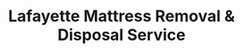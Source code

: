 ---
layout: location.njk
title: Lafayette Mattress Removal & Disposal Service
description: Acadiana cultural center mattress removal in Lafayette with 1M+ mattresses recycled nationwide. Next-day pickup  Skip Parish Waste advance notice - professional service for oil workers and UL students throughout Lafayette Parish.
permalink: /mattress-removal/louisiana/lafayette/
city: Lafayette
state: Louisiana
stateSlug: louisiana
tier: 2
coordinates:
  lat: 30.2241
  lng: -92.0198
pricing:
  startingPrice: 125
  single: 125
  queen: 155
  king: 180
  boxSpring: 30
neighborhoods:
  - name: Downtown Lafayette
    zipCodes: [70501]
  - name: Freetown Port Rico
    zipCodes: [70501]  
  - name: Sterling Grove
    zipCodes: [70503]
  - name: River Ranch
    zipCodes: [70508]
  - name: Oakbourne
    zipCodes: [70503]
  - name: Broadmoor
    zipCodes: [70503]
  - name: Oil Center
    zipCodes: [70503]
  - name: Girard Park
    zipCodes: [70503]
  - name: Saint Streets Historic District
    zipCodes: [70501]
  - name: Robley
    zipCodes: [70503]
  - name: University of Louisiana Area
    zipCodes: [70503, 70504]
  - name: Northside
    zipCodes: [70507]
  - name: Youngsville Road Corridor
    zipCodes: [70508]
  - name: Cajundome Area
    zipCodes: [70506]
  - name: Ambassador Caffery Parkway
    zipCodes: [70508]
  - name: Johnston Street Corridor
    zipCodes: [70503]
  - name: Kaliste Saloom Road
    zipCodes: [70508]
  - name: Pinhook Road Area
    zipCodes: [70508]
  - name: Scott Area
    zipCodes: [70583]
  - name: Broussard Border
    zipCodes: [70518]
zipCodes: [70501, 70503, 70504, 70506, 70507, 70508, 70518, 70583]
recyclingPartners:
  - Parish Waste Management
  - Lafayette Consolidated Government
  - Acadia Parish Solid Waste
  - Iberia Parish Environmental Services
  - Louisiana Environmental Action Network
localRegulations: "Unlike Lafayette Parish's Parish Waste Management system which requires advance notice and specific collection dates for bulk items including mattresses, our independent service operates outside these restrictions. Parish Waste requires 48-hour advance notice and follows strict collection schedules that can conflict with oil field work rotations and University of Louisiana academic calendars."
nearbyCities:
  - name: New Orleans
    slug: new-orleans  
    distance: 135
    isSuburb: false
  - name: Baton Rouge
    slug: baton-rouge
    distance: 58
    isSuburb: false
  - name: Lake Charles
    slug: lake-charles
    distance: 78
    isSuburb: false
  - name: Shreveport
    slug: shreveport
    distance: 185
    isSuburb: false
reviews:
  count: 1,567
  featured:
    - text: "Oil field schedule made this perfect! Working offshore on 14-day rotations means I'm never home for regular trash pickup. These guys picked up my water-damaged mattress Thursday while I was on the rig. My wife handled everything and said they were professional, quick, and cleaned up the carport afterward. Exactly what we needed for our unpredictable schedule."
      author: "Tommy B."
      neighborhood: "Northside"
    - text: "moved back to lafayette after college and brought way too much stuff including an old futon mattress from my dorm 😅 called these folks on monday, they came wednesday morning right on time. super easy process and way cheaper than buying a trailer to haul it to the parish dump myself. crew spoke both english and french which was cool."
      author: "Celeste M."
      neighborhood: "Saint Streets Historic District"
    - text: "Reliable service."
      author: "James"
      neighborhood: "River Ranch"
faqs:
  - question: "Do you coordinate with work schedules in Acadiana?"
    answer: "Yes, we understand Lafayette's economy includes workers on various schedules including offshore rotations. We offer flexible pickup times including early morning, evening, and weekend appointments throughout Lafayette Parish to work around professional commitments and family schedules."
  - question: "How does your service differ from Parish Waste bulk collection?"
    answer: "Our service eliminates Parish Waste advance notice requirements completely. While Lafayette Parish requires 48-hour scheduling and follows fixed collection routes, we provide immediate next-day pickup with guaranteed recycling and no advance coordination needed."
  - question: "Can you navigate Lafayette's mixed French-English speaking areas?"
    answer: "Absolutely. Lafayette's bilingual Cajun community has unique communication needs. Our team understands local cultural preferences and can coordinate service in both English and basic French throughout Acadiana's diverse neighborhoods and communities."
  - question: "What's your $125 starting price include?"
    answer: "Complete mattress pickup from your Lafayette home, professional transportation, and 100% recycling. Extra charges apply only for stairs ($10/flight) or extended carries beyond 75 feet from our truck."
  - question: "Do all Lafayette mattresses get recycled?"
    answer: "Yes, 100% guaranteed. We've recycled over 1 million mattresses nationwide. Your Lafayette mattress goes to certified facilities where springs become construction steel, foam becomes carpet padding, and fabric materials get processed into new textiles."
  - question: "How fast can you schedule pickup in Lafayette?"
    answer: "Next-day service throughout Lafayette Parish. Book online in 60 seconds or call (720) 263-6094. Most appointments available within 24 hours, with flexible scheduling for working professionals and University of Louisiana students."
  - question: "Can you work around UL Lafayette academic schedules?"
    answer: "Yes, University of Louisiana creates seasonal demand during move-in and move-out periods. We offer extended hours and flexible scheduling during August orientation, December finals, and May graduation to coordinate with student housing needs throughout Acadiana."
  - question: "Do you serve all Lafayette Parish neighborhoods and Acadiana communities?"
    answer: "Absolutely. From historic Freetown Port Rico to newer developments like River Ranch, Oil Center to University areas - we serve every neighborhood with consistent professional service and transparent pricing throughout Lafayette Parish and surrounding Acadiana communities."
schema:
  "@context": "https://schema.org"
  "@type": "LocalBusiness"
  "@name": "A Bedder World Lafayette"
  "address":
    "@type": "PostalAddress"
    "addressLocality": "Lafayette"
    "addressRegion": "Louisiana"
    "addressCountry": "US"
  "geo":
    "@type": "GeoCoordinates"
    "latitude": 30.2241
    "longitude": -92.0198
  "telephone": "720-263-6094"
  "priceRange": "$125-$180"
  "serviceArea": "Lafayette, Louisiana"
  "aggregateRating":
    "@type": "AggregateRating"
    "ratingValue": "4.9"
    "reviewCount": "1567"
pageContent:
  heroDescription: "Fast mattress removal throughout Lafayette Parish with guaranteed next-day pickup. Complete service from home pickup to 100% recycling. Book online instantly and avoid Parish Waste advance notice requirements."
  aboutService: |
    <p>Lafayette mattress removal designed around Acadiana's unique community rhythm. University of Louisiana students handling housing transitions, oil field workers managing offshore rotations, or residents dealing with hurricane season preparations all benefit from flexible pickup scheduling throughout Lafayette Parish. Parish Waste advance notice becomes unnecessary - next-day service works around your schedule instead.</p>
    
    <p>Acadiana's cultural heart presents distinct challenges: bilingual communication needs in French-speaking neighborhoods, rotating work schedules, University semester transitions creating housing demand spikes, and hurricane season considerations requiring rapid response. Professional teams serve historic Freetown Port Rico through modern River Ranch developments, understanding both traditional community expectations and contemporary convenience requirements.</p>
    
    <p>Every pickup includes professional wrapping, secure transportation, and certified 100% recycling without hidden fees. Service designed for busy families and university community members who value dependable timing plus straightforward pricing. Book online in 60 seconds - we handle everything while you focus on work, family commitments, and Louisiana's vibrant cultural life.</p>
  serviceAreasIntro: "Professional mattress removal serves all Lafayette neighborhoods and Acadiana communities, from cultural districts to growing suburban developments:"
  regulationsCompliance: "Independent service means zero Parish Waste coordination needed. We handle complete mattress lifecycle - pickup through recycling - without advance notice requirements or collection schedule coordination. Focus on work, university commitments, and family activities rather than waste management logistics throughout Lafayette Parish."
  environmentalImpact: |
    <p>Lafayette's diverse workforce and university community both value environmental stewardship alongside economic opportunity. Every mattress pickup contributes to 1+ million recycled nationwide, diverting beds from Louisiana landfills while supporting regional sustainability initiatives that complement Acadiana's commitment to both cultural preservation and responsible resource management.</p>
    
    <p>Certified recycling transforms Lafayette mattresses into productive materials - steel springs support construction projects throughout growing developments, foam becomes automotive and furniture padding for regional manufacturing, fabric materials enter supply chains serving Louisiana's diverse economy. This approach benefits local families, university staff, and professionals throughout Lafayette Parish and surrounding region.</p>
    
    <p>From Girard Park residents to River Ranch families, every Lafayette customer supports guaranteed recycling keeping mattress materials in productive use rather than occupying regional landfill capacity, reinforcing community commitment to environmental responsibility and sustainable growth throughout Acadiana's cultural and economic center.</p>
  howItWorksScheduling: "Book online in 60 seconds or call (720) 263-6094 for Lafayette pickup scheduling. Flexible timing includes early morning, evening, and weekend appointments coordinating with work schedules, university needs, and family logistics throughout Lafayette Parish."
  howItWorksService: "Experienced teams navigate Lafayette's community challenges - coordinating around work schedules, managing bilingual communication needs, handling university housing transitions, and providing efficient mattress removal throughout Lafayette Parish's diverse cultural landscape."
  howItWorksDisposal: "Lafayette mattresses receive 100% recycling at certified facilities. Springs transform into construction steel, foam becomes carpet padding, fabrics get processed into new textiles. Every pickup advances our mission keeping mattresses from landfills nationwide."
  sidebarStats:
    mattressesRemoved: "7,691"
---